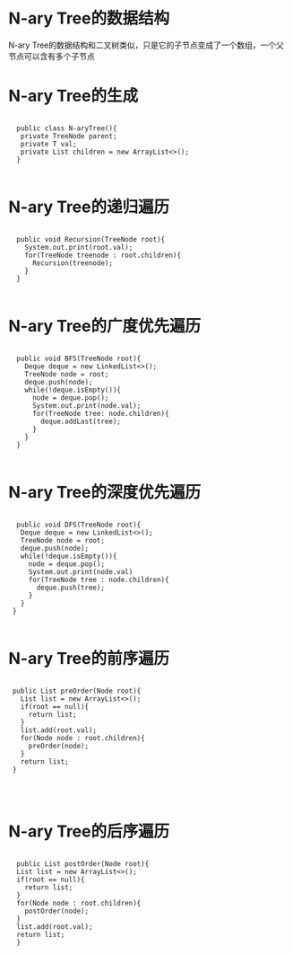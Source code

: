# N-ary Tree的数据结构
N-ary Tree的数据结构和二叉树类似，只是它的子节点变成了一个数组，一个父节点可以含有多个子节点

# N-ary Tree的生成
<pre>
<code>
  public class N-aryTree(){
   private TreeNode parent;
   private T val;
   private List<TreeNode> children = new ArrayList<>();
  }
</code>
</pre>

# N-ary Tree的递归遍历
<pre>
<code>
  public void Recursion(TreeNode root){
    System.out.print(root.val);
    for(TreeNode treenode : root.children){
      Recursion(treenode);
    }
  }
</code>
</pre>

# N-ary Tree的广度优先遍历
<pre>
<code>
  public void BFS(TreeNode root){
    Deque<TreeNode> deque = new LinkedList<>();
    TreeNode node = root;
    deque.push(node);
    while(!deque.isEmpty()){
      node = deque.pop();
      System.out.print(node.val);
      for(TreeNode tree: node.children){
        deque.addLast(tree);
      }
    }
  }
</code>
</pre>

# N-ary Tree的深度优先遍历
<pre>
<code>
  public void DFS(TreeNode root){
   Deque<TreeNode> deque = new LinkedList<>();
   TreeNode node = root;
   deque.push(node);
   while(!deque.isEmpty()){
     node = deque.pop();
     System.out.print(node.val)
     for(TreeNode tree : node.children){
       deque.push(tree);
     }
   }
 }
</code>
</pre>
 
# N-ary Tree的前序遍历
<pre>
<code>
 public List<T> preOrder(Node root){
   List<T> list = new ArrayList<>();
   if(root == null){
     return list;
   }
   list.add(root.val);
   for(Node node : root.children){
     preOrder(node);
   }
   return list;
 }
</pre>
</code>

# N-ary Tree的后序遍历
<pre>
<code>
  public List<T> postOrder(Node root){
  List<T> list = new ArrayList<>();
  if(root == null){
    return list;
  }
  for(Node node : root.children){
    postOrder(node);
  }
  list.add(root.val);
  return list;
  }
</code>
</pre>
